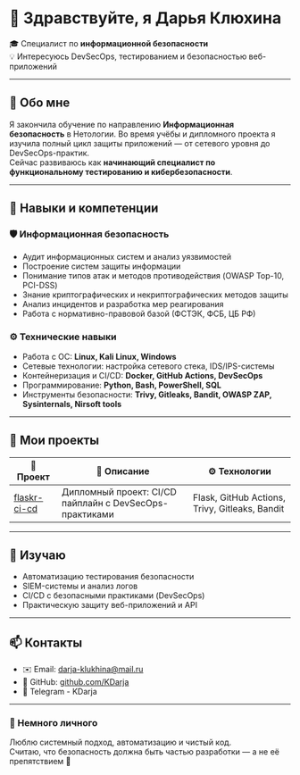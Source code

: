 # 👋 Здравствуйте, я Дарья Клюхина  

🎓 Специалист по **информационной безопасности**  
💡 Интересуюсь DevSecOps, тестированием и безопасностью веб-приложений  

---

## 🧭 Обо мне  

Я закончила обучение по направлению **Информационная безопасность** в Нетологии. 
Во время учёбы и дипломного проекта я изучила полный цикл защиты приложений — от сетевого уровня до DevSecOps-практик.  
Сейчас развиваюсь как **начинающий специалист по функциональному тестированию и кибербезопасности**.  

---

## 💼 Навыки и компетенции  

### 🛡️ Информационная безопасность  
- Аудит информационных систем и анализ уязвимостей  
- Построение систем защиты информации  
- Понимание типов атак и методов противодействия (OWASP Top-10, PCI-DSS)  
- Знание криптографических и некриптографических методов защиты  
- Анализ инцидентов и разработка мер реагирования  
- Работа с нормативно-правовой базой (ФСТЭК, ФСБ, ЦБ РФ)  

### ⚙️ Технические навыки  
- Работа с ОС: **Linux, Kali Linux, Windows**  
- Сетевые технологии: настройка сетевого стека, IDS/IPS-системы  
- Контейнеризация и CI/CD: **Docker, GitHub Actions, DevSecOps**  
- Программирование: **Python, Bash, PowerShell, SQL**  
- Инструменты безопасности: **Trivy, Gitleaks, Bandit, OWASP ZAP, Sysinternals, Nirsoft tools**  

---

## 🚀 Мои проекты  

| 🔗 Проект | 📝 Описание | ⚙️ Технологии |
|-----------|-------------|---------------|
| [flaskr-ci-cd](https://github.com/KDarja/flaskr-ci-cd) | Дипломный проект: CI/CD пайплайн с DevSecOps-практиками | Flask, GitHub Actions, Trivy, Gitleaks, Bandit |


---

## 🧠 Изучаю  

- Автоматизацию тестирования безопасности  
- SIEM-системы и анализ логов  
- CI/CD с безопасными практиками (DevSecOps)  
- Практическую защиту веб-приложений и API  

---

## 📫 Контакты  

- ✉️ Email: darja-klukhina@mail.ru
- 🐙 GitHub: [github.com/KDarja](https://github.com/KDarja)  
- 💼 Telegram - KDarja

---

### 💬 Немного личного  
Люблю системный подход, автоматизацию и чистый код.  
Считаю, что безопасность должна быть частью разработки — а не её препятствием 🚀
